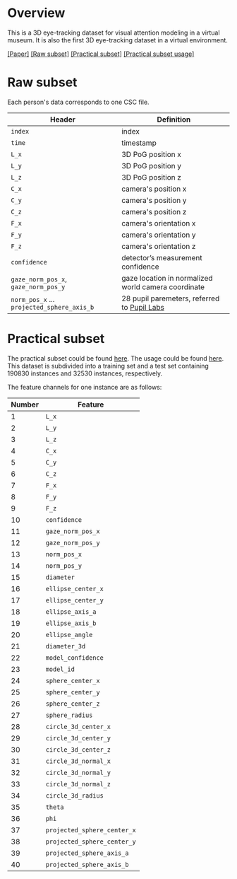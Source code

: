 # Overview
This is a 3D eye-tracking dataset for visual attention modeling in a virtual museum. It is also the first 3D eye-tracking dataset in a virtual environment.

[[Paper]]() [[Raw subset]](https://github.com/YunzhanZHOU/EDVAM/tree/main/raw_subset) [[Practical subset]](https://drive.google.com/drive/folders/11R0xZvpWLzO9ltPblBrFrMu8IOviTAlf?usp=sharing) [[Practical subset usage]](https://github.com/YunzhanZHOU/EDVAM/blob/main/practical%20_subset/usage.py)

# Raw subset
Each person's data corresponds to one CSC file.

Header | Definition
------ | ----------
`index` | index
`time` | timestamp
`L_x` | 3D PoG position x
`L_y` | 3D PoG position y
`L_z` | 3D PoG position z
`C_x` | camera's position x
`C_y` | camera's position y
`C_z` | camera's position z
`F_x` | camera's orientation x
`F_y` | camera's orientation y
`F_z` | camera's orientation z
`confidence` | detector’s measurement confidence
`gaze_norm_pos_x`, `gaze_norm_pos_y` | gaze location in normalized world camera coordinate
`norm_pos_x` ... `projected_sphere_axis_b` | 28 pupil paremeters, referred to [Pupil Labs](https://docs.pupil-labs.com/developer/core/overview/#pupil-datum-format)

# Practical subset
The practical subset could be found [here](https://drive.google.com/drive/folders/11R0xZvpWLzO9ltPblBrFrMu8IOviTAlf?usp=sharing). The usage could be found [here](https://github.com/YunzhanZHOU/EDVAM/blob/main/practical%20_subset/usage.py). This dataset is subdivided into a training set and a test set containing 190830 instances and 32530 instances, respectively.

The feature channels for one instance are as follows: 

Number | Feature
------ | -------
1 | `L_x`
2 | `L_y`
3 | `L_z`
4 | `C_x`
5 | `C_y`
6 | `C_z`
7 | `F_x`
8 | `F_y`
9 | `F_z`
10 | `confidence`
11 | `gaze_norm_pos_x`
12 | `gaze_norm_pos_y`
13 | `norm_pos_x`
14 | `norm_pos_y`
15 | `diameter`
16 | `ellipse_center_x`
17 | `ellipse_center_y`
18 | `ellipse_axis_a`
19 | `ellipse_axis_b`
20 | `ellipse_angle`
21 | `diameter_3d`
22 | `model_confidence`
23 | `model_id`
24 | `sphere_center_x`
25 | `sphere_center_y`
26 | `sphere_center_z`
27 | `sphere_radius`
28 | `circle_3d_center_x`
29 | `circle_3d_center_y`
30 | `circle_3d_center_z`
31 | `circle_3d_normal_x`
32 | `circle_3d_normal_y`
33 | `circle_3d_normal_z`
34 | `circle_3d_radius`
35 | `theta`
36 | `phi`
37 | `projected_sphere_center_x`
38 | `projected_sphere_center_y`
39 | `projected_sphere_axis_a`
40 | `projected_sphere_axis_b`
